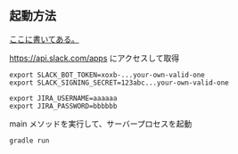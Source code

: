## 起動方法

[ここに書いてある。](https://slack.dev/java-slack-sdk/guides/ja/getting-started-with-bolt#%E7%92%B0%E5%A2%83%E5%A4%89%E6%95%B0%E3%82%92%E8%A8%AD%E5%AE%9A%E3%81%97%E3%81%A6%E8%B5%B7%E5%8B%95)

https://api.slack.com/apps にアクセスして取得
```
export SLACK_BOT_TOKEN=xoxb-...your-own-valid-one
export SLACK_SIGNING_SECRET=123abc...your-own-valid-one
```

```
export JIRA_USERNAME=aaaaaa
export JIRA_PASSWORD=bbbbbb
```

main メソッドを実行して、サーバープロセスを起動
```
gradle run
```